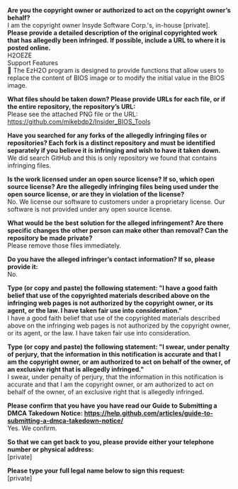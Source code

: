 **Are you the copyright owner or authorized to act on the copyright owner’s behalf?**   
I am the copyright owner Insyde Software Corp.'s, in-house [private].   
**Please provide a detailed description of the original copyrighted work that has allegedly been infringed. If possible, include a URL to where it is posted online.**   
H2OEZE   
Support Features   
	The EzH2O program is designed to provide functions that allow users to replace the content of BIOS image or to modify the initial value in the BIOS image.  
  
**What files should be taken down? Please provide URLs for each file, or if the entire repository, the repository’s URL:**   
Please see the attached PNG file or the URL:   
https://github.com/mikebdp2/Insider_BIOS_Tools  
  
**Have you searched for any forks of the allegedly infringing files or repositories? Each fork is a distinct repository and must be identified separately if you believe it is infringing and wish to have it taken down.**   
We did search GitHub and this is only repository we found that contains infringing files.  
  
**Is the work licensed under an open source license? If so, which open source license? Are the allegedly infringing files being used under the open source license, or are they in violation of the license?**   
No. We license our software to customers under a proprietary license. Our software is not provided under any open source license.  
  
**What would be the best solution for the alleged infringement? Are there specific changes the other person can make other than removal? Can the repository be made private?**   
Please remove those files immediately.  
  
**Do you have the alleged infringer’s contact information? If so, please provide it:**   
No.  
  
**Type (or copy and paste) the following statement: "I have a good faith belief that use of the copyrighted materials described above on the infringing web pages is not authorized by the copyright owner, or its agent, or the law. I have taken fair use into consideration."**   
I have a good faith belief that use of the copyrighted materials described above on the infringing web pages is not authorized by the copyright owner, or its agent, or the law. I have taken fair use into consideration.  
  
**Type (or copy and paste) the following statement: "I swear, under penalty of perjury, that the information in this notification is accurate and that I am the copyright owner, or am authorized to act on behalf of the owner, of an exclusive right that is allegedly infringed."**   
I swear, under penalty of perjury, that the information in this notification is accurate and that I am the copyright owner, or am authorized to act on behalf of the owner, of an exclusive right that is allegedly infringed.  
  
**Please confirm that you have you have read our Guide to Submitting a DMCA Takedown Notice: https://help.github.com/articles/guide-to-submitting-a-dmca-takedown-notice/**   
Yes. We confirm.  
  
**So that we can get back to you, please provide either your telephone number or physical address:**   
[private]  
  
**Please type your full legal name below to sign this request:**   
[private]   
